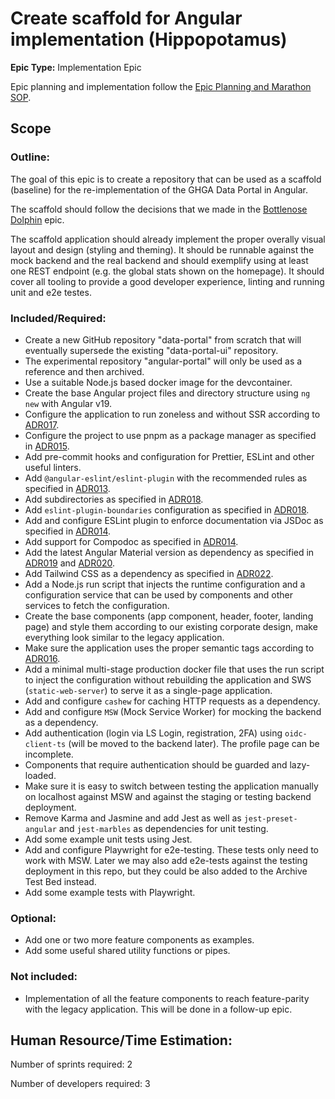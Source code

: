 # Create scaffold for Angular implementation (Hippopotamus)

**Epic Type:** Implementation Epic

Epic planning and implementation follow the
[Epic Planning and Marathon SOP](https://docs.ghga-dev.de/main/sops/sop001_epic_planning.html).

## Scope

### Outline:

The goal of this epic is to create a repository that can be used as a scaffold (baseline) for the re-implementation of the GHGA Data Portal in Angular.

The scaffold should follow the decisions that we made in the [Bottlenose Dolphin](../59-bottlenose-dolphin/technical_specification.md) epic.

The scaffold application should already implement the proper overally visual layout and design (styling and theming). It should be runnable against the mock backend and the real backend and should exemplify using at least one REST endpoint (e.g. the global stats shown on the homepage). It should cover all tooling to provide a good developer experience, linting and running unit and e2e testes.

### Included/Required:

- Create a new GitHub repository "data-portal" from scratch that will eventually supersede the existing "data-portal-ui" repository.
- The experimental repository "angular-portal" will only be used as a reference and then archived.
- Use a suitable Node.js based docker image for the devcontainer.
- Create the base Angular project files and directory structure using `ng new` with Angular v19.
- Configure the application to run zoneless and without SSR according to [ADR017](https://github.com/ghga-de/adrs/blob/main/docs/adrs/adr017_server-side_rendering_in_angular.md).
- Configure the project to use pnpm as a package manager as specified in [ADR015](https://github.com/ghga-de/adrs/blob/main/docs/adrs/adr015_node_runtime_selection.md).
- Add pre-commit hooks and configuration for Prettier, ESLint and other useful linters.
- Add `@angular-eslint/eslint-plugin` with the recommended rules as specified in [ADR013](https://github.com/ghga-de/adrs/blob/main/docs/adrs/adr013_angular_code_style.md).
- Add subdirectories as specified in [ADR018](https://github.com/ghga-de/adrs/blob/main/docs/adrs/adr018_frontend_architecture.md).
- Add `eslint-plugin-boundaries` configuration as specified in [ADR018](https://github.com/ghga-de/adrs/blob/main/docs/adrs/adr018_frontend_architecture.md).
- Add and configure ESLint plugin to enforce documentation via JSDoc as specified in [ADR014](https://github.com/ghga-de/adrs/blob/main/docs/adrs/adr014_angular_project_documentation.md).
- Add support for Compodoc as specified in [ADR014](https://github.com/ghga-de/adrs/blob/main/docs/adrs/).
- Add the latest Angular Material version as dependency as specified in [ADR019](https://github.com/ghga-de/adrs/blob/main/docs/adrs/adr019_responsive_design_systems.md) and [ADR020](https://github.com/ghga-de/adrs/blob/main/docs/adrs/adr020_angular_component_library.md).
- Add Tailwind CSS as a dependency as specified in [ADR022](adr022_db_migrations.md).
- Add a Node.js run script that injects the runtime configuration and a configuration service that can be used by components and other services to fetch the configuration.
- Create the base components (app component, header, footer, landing page) and style them according to our existing corporate design, make everything look similar to the legacy application.
- Make sure the application uses the proper semantic tags according to [ADR016](https://github.com/ghga-de/adrs/blob/main/docs/adrs/adr016_semantic_web_technologies.md).
- Add a minimal multi-stage production docker file that uses the run script to inject the configuration without rebuilding the application and SWS (`static-web-server`) to serve it as a single-page application.
- Add and configure `cashew` for caching HTTP requests as a dependency.
- Add and configure `MSW` (Mock Service Worker) for mocking the backend as a dependency.
- Add authentication (login via LS Login, registration, 2FA) using `oidc-client-ts` (will be moved to the backend later). The profile page can be incomplete.
- Components that require authentication should be guarded and lazy-loaded.
- Make sure it is easy to switch between testing the application manually on localhost against MSW and against the staging or testing backend deployment.
- Remove Karma and Jasmine and add Jest as well as `jest-preset-angular` and `jest-marbles` as dependencies for unit testing. 
- Add some example unit tests using Jest.
- Add and configure Playwright for e2e-testing. These tests only need to work with MSW. Later we may also add e2e-tests against the testing deployment in this repo, but they could be also added to the Archive Test Bed instead.
- Add some example tests with Playwright.

### Optional:

- Add one or two more feature components as examples.
- Add some useful shared utility functions or pipes.

### Not included:

- Implementation of all the feature components to reach feature-parity with the legacy application. This will be done in a follow-up epic.

## Human Resource/Time Estimation:

Number of sprints required: 2

Number of developers required: 3
